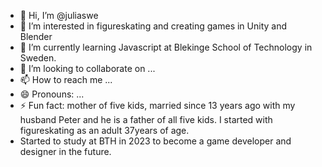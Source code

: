 - 👋 Hi, I’m @juliaswe
- 👀 I’m interested in figureskating and creating games in Unity and Blender
- 🌱 I’m currently learning Javascript at Blekinge School of Technology in Sweden.
- 💞️ I’m looking to collaborate on ...
- 📫 How to reach me ...
- 😄 Pronouns: ...
- ⚡ Fun fact: mother of five kids, married since 13 years ago with my husband Peter and he is a father of all five kids. I started with figureskating as an adult 37years of age.
- Started to study at BTH in 2023 to become a game developer and designer in the future. 

<!---
juliaswe/juliaswe is a ✨ special ✨ repository because its `README.md` (this file) appears on your GitHub profile.
You can click the Preview link to take a look at your changes.
--->
